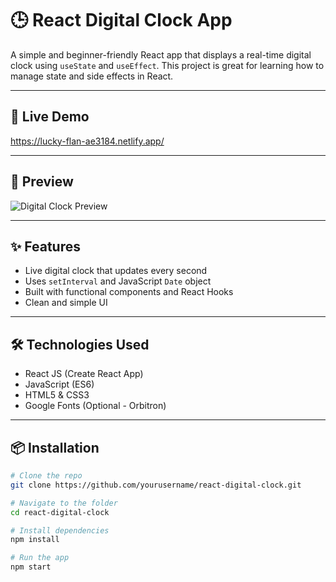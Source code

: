 # 🕒 React Digital Clock App

A simple and beginner-friendly React app that displays a real-time digital clock using `useState` and `useEffect`. This project is great for learning how to manage state and side effects in React.

---

## 🚀 Live Demo

https://lucky-flan-ae3184.netlify.app/

---

## 📸 Preview

![Digital Clock Preview](preview.png) <!-- Replace with actual image path -->

---

## ✨ Features

- Live digital clock that updates every second
- Uses `setInterval` and JavaScript `Date` object
- Built with functional components and React Hooks
- Clean and simple UI

---

## 🛠️ Technologies Used

- React JS (Create React App)
- JavaScript (ES6)
- HTML5 & CSS3
- Google Fonts (Optional - Orbitron)

---

## 📦 Installation

```bash
# Clone the repo
git clone https://github.com/yourusername/react-digital-clock.git

# Navigate to the folder
cd react-digital-clock

# Install dependencies
npm install

# Run the app
npm start
